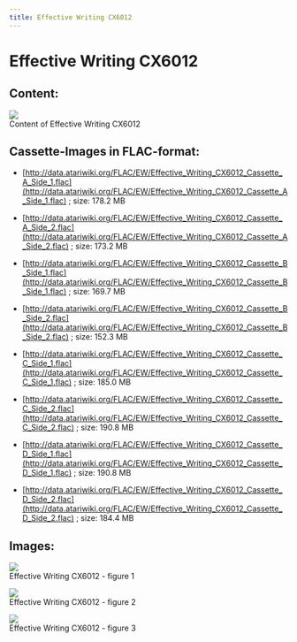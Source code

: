 ```yaml
---
title: Effective Writing CX6012
---
```

# Effective Writing CX6012  
## Content:  
![](attachments/Effective+Writing+CX6012.jpg)  
Content of Effective Writing CX6012  
  
  
## Cassette-Images in FLAC-format:  
- [http://data.atariwiki.org/FLAC/EW/Effective_Writing_CX6012_Cassette_A_Side_1.flac](http://data.atariwiki.org/FLAC/EW/Effective_Writing_CX6012_Cassette_A_Side_1.flac) ; size: 178.2 MB  
  
- [http://data.atariwiki.org/FLAC/EW/Effective_Writing_CX6012_Cassette_A_Side_2.flac](http://data.atariwiki.org/FLAC/EW/Effective_Writing_CX6012_Cassette_A_Side_2.flac) ; size: 173.2 MB  
  
- [http://data.atariwiki.org/FLAC/EW/Effective_Writing_CX6012_Cassette_B_Side_1.flac](http://data.atariwiki.org/FLAC/EW/Effective_Writing_CX6012_Cassette_B_Side_1.flac) ; size: 169.7 MB  
  
- [http://data.atariwiki.org/FLAC/EW/Effective_Writing_CX6012_Cassette_B_Side_2.flac](http://data.atariwiki.org/FLAC/EW/Effective_Writing_CX6012_Cassette_B_Side_2.flac) ; size: 152.3 MB  
  
- [http://data.atariwiki.org/FLAC/EW/Effective_Writing_CX6012_Cassette_C_Side_1.flac](http://data.atariwiki.org/FLAC/EW/Effective_Writing_CX6012_Cassette_C_Side_1.flac) ; size: 185.0 MB  
  
- [http://data.atariwiki.org/FLAC/EW/Effective_Writing_CX6012_Cassette_C_Side_2.flac](http://data.atariwiki.org/FLAC/EW/Effective_Writing_CX6012_Cassette_C_Side_2.flac) ; size: 190.8 MB  
  
- [http://data.atariwiki.org/FLAC/EW/Effective_Writing_CX6012_Cassette_D_Side_1.flac](http://data.atariwiki.org/FLAC/EW/Effective_Writing_CX6012_Cassette_D_Side_1.flac) ; size: 190.8 MB  
  
- [http://data.atariwiki.org/FLAC/EW/Effective_Writing_CX6012_Cassette_D_Side_2.flac](http://data.atariwiki.org/FLAC/EW/Effective_Writing_CX6012_Cassette_D_Side_2.flac) ; size: 184.4 MB  
  
## Images:  
![](attachments/P01.jpg)  
Effective Writing CX6012 - figure 1   
  
![](attachments/P02.jpg)  
Effective Writing CX6012 - figure 2   
  
![](attachments/P03.jpg)  
Effective Writing CX6012 - figure 3   
  

